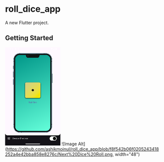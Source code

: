 # roll_dice_app

A new Flutter project.

## Getting Started

![Image Alt](https://github.com/ashikmoinul/roll_dice_app/blob/f6e407fddd8d20e62386878974f2d5a6ef3b3d95/output-onlinepngtools.png)
![Image Alt](https://github.com/ashikmoinul/roll_dice_app/blob/f8f542b06f0205243418252a4e42bba858e8276c/Next%20Dice%20Roll.png,  width="48")
